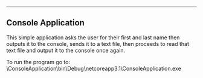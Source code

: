 ----------------------
Console Application
----------------------
This simple application asks the user for their first
and last name then outputs it to the console, sends it to
a text file, then proceeds to read that text file and output
it to the console once again.

To run the program go to:
\ConsoleApplication\bin\Debug\netcoreapp3.1\ConsoleApplication.exe